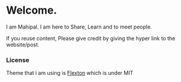 # Welcome.

I am Mahipal. I am here to Share, Learn and to meet people.

If you reuse content, Please give credit by giving the hyper link to the website/post.


### License
Theme that i am using is [Flexton] which is under MIT

[Flexton]: https://github.com/artemsheludko/flexton/blob/master/LICENSE.txt
